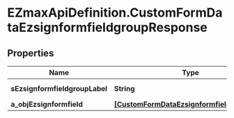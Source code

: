 # EZmaxApiDefinition.CustomFormDataEzsignformfieldgroupResponse

## Properties

Name | Type | Description | Notes
------------ | ------------- | ------------- | -------------
**sEzsignformfieldgroupLabel** | **String** | The Label for the Ezsignformfieldgroup | 
**a_objEzsignformfield** | [**[CustomFormDataEzsignformfieldResponse]**](CustomFormDataEzsignformfieldResponse.md) |  | 


